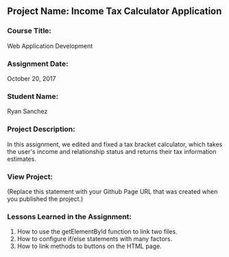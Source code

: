 ## Project Name:  Income Tax Calculator Application

### Course Title:
Web Application Development

### Assignment Date:  
October 20, 2017

### Student Name:  
Ryan Sanchez

### Project Description:
In this assignment, we edited and fixed a tax bracket calculator, which takes the user's income and relationship status and returns their tax information estimates.

### View Project:
(Replace this statement with your Github Page URL that was created when you 
 published the project.)

### Lessons Learned in the Assignment:
1. How to use the getElementById function to link two files.
2. How to configure if/else statements with many factors.
3. How to link methods to buttons on the HTML page.

